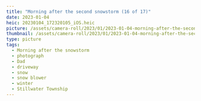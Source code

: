 ```yaml
---
title: "Morning after the second snowstorm (16 of 17)"
date: 2023-01-04
heic: 20230104_172320105_iOS.heic
picture: /assets/camera-roll/2023/01/2023-01-04-morning-after-the-second-snowstorm-16/20230104_172320105_iOS.jpg
thumbnail: /assets/camera-roll/2023/01/2023-01-04-morning-after-the-second-snowstorm-16/20230104_172320105_iOS-thumbnail.jpg
type: picture
tags:
  - Morning after the snowstorm
  - photograph
  - Dad
  - driveway
  - snow
  - snow blower
  - winter
  - Stillwater Township
---
```


